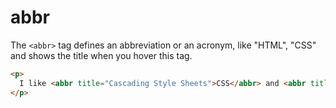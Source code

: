# abbr


The `<abbr>` tag defines an abbreviation or an acronym, like "HTML", "CSS" and shows the title when you hover this tag.


```html
<p>
  I like <abbr title="Cascading Style Sheets">CSS</abbr> and <abbr title="HyperText Markup Language">HTML</abbr>.
</p>
```
